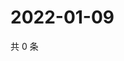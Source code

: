 # 2022-01-09

共 0 条

<!-- BEGIN WEIBO -->
<!-- 最后更新时间 Sun Jan 09 2022 02:13:41 GMT+0800 (China Standard Time) -->

<!-- END WEIBO -->
